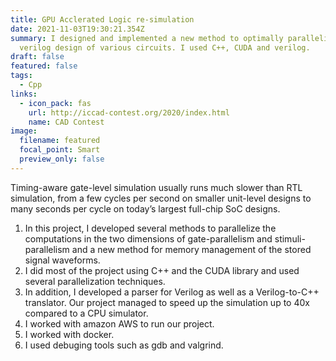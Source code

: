 ```yaml
---
title: GPU Acclerated Logic re-simulation
date: 2021-11-03T19:30:21.354Z
summary: I designed and implemented a new method to optimally parallelize the
  verilog design of various circuits. I used C++, CUDA and verilog.
draft: false
featured: false
tags:
  - Cpp
links:
  - icon_pack: fas
    url: http://iccad-contest.org/2020/index.html
    name: CAD Contest
image:
  filename: featured
  focal_point: Smart
  preview_only: false
---
```

Timing-aware gate-level simulation usually runs much slower than RTL simulation, from a few cycles per second on smaller unit-level designs to many seconds per cycle on today’s largest full-chip SoC designs.
1) In this project, I developed several methods to parallelize the computations in the two dimensions of gate-parallelism and stimuli-parallelism and a new method for memory management of the stored signal waveforms.
2) I did most of the project using C++ and the CUDA library and used several parallelization techniques.
3) In addition, I developed a parser for Verilog as well as a Verilog-to-C++ translator. Our project managed to speed up the simulation up to 40x compared to a CPU simulator.
4) I worked with amazon AWS to run our project.
5) I worked with docker.
6) I used debuging tools such as gdb and valgrind.